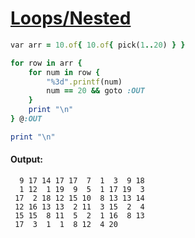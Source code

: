 [1]: https://rosettacode.org/wiki/Loops/Nested

# [Loops/Nested][1]

```ruby
var arr = 10.of{ 10.of{ pick(1..20) } }

for row in arr {
    for num in row {
        "%3d".printf(num)
        num == 20 && goto :OUT
    }
    print "\n"
} @:OUT

print "\n"
```

#### Output:
```
  9 17 14 17 17  7  1  3  9 18
  1 12  1 19  9  5  1 17 19  3
 17  2 18 12 15 10  8 13 13 14
 12 16 13 13  2 11  3 15  2  4
 15 15  8 11  5  2  1 16  8 13
 17  3  1  1  8 12  4 20
```
